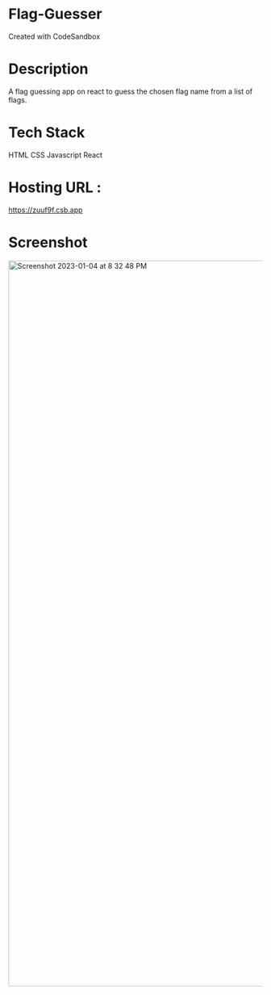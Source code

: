# Flag-Guesser
Created with CodeSandbox

# Description

A flag guessing app on react to guess the chosen flag name from a list of flags.

# Tech Stack

HTML
CSS
Javascript
React

# Hosting URL :

https://zuuf9f.csb.app


# Screenshot

<img width="1439" alt="Screenshot 2023-01-04 at 8 32 48 PM" src="https://user-images.githubusercontent.com/39798790/210584588-a1a817ec-6262-4738-ad8d-731dba345ba3.png">




